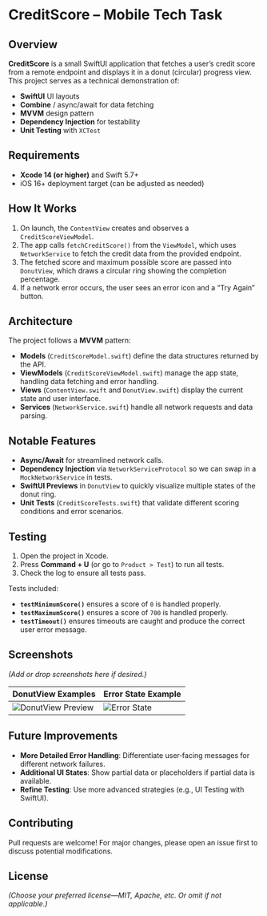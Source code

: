 # CreditScore – Mobile Tech Task

## Overview

**CreditScore** is a small SwiftUI application that fetches a user’s credit score from a remote endpoint and displays it in a donut (circular) progress view. This project serves as a technical demonstration of:

- **SwiftUI** UI layouts
- **Combine** / async/await for data fetching
- **MVVM** design pattern
- **Dependency Injection** for testability
- **Unit Testing** with `XCTest`

## Requirements

- **Xcode 14 (or higher)** and Swift 5.7+
- iOS 16+ deployment target (can be adjusted as needed)

## How It Works

1. On launch, the `ContentView` creates and observes a `CreditScoreViewModel`.
2. The app calls `fetchCreditScore()` from the `ViewModel`, which uses `NetworkService` to fetch the credit data from the provided endpoint.
3. The fetched score and maximum possible score are passed into `DonutView`, which draws a circular ring showing the completion percentage.
4. If a network error occurs, the user sees an error icon and a “Try Again” button.

## Architecture

The project follows a **MVVM** pattern:

- **Models** (`CreditScoreModel.swift`) define the data structures returned by the API.
- **ViewModels** (`CreditScoreViewModel.swift`) manage the app state, handling data fetching and error handling.
- **Views** (`ContentView.swift` and `DonutView.swift`) display the current state and user interface.
- **Services** (`NetworkService.swift`) handle all network requests and data parsing.

## Notable Features

- **Async/Await** for streamlined network calls.
- **Dependency Injection** via `NetworkServiceProtocol` so we can swap in a `MockNetworkService` in tests.
- **SwiftUI Previews** in `DonutView` to quickly visualize multiple states of the donut ring.
- **Unit Tests** (`CreditScoreTests.swift`) that validate different scoring conditions and error scenarios.

## Testing

1. Open the project in Xcode.
2. Press **Command + U** (or go to `Product > Test`) to run all tests.
3. Check the log to ensure all tests pass.

Tests included:
- **`testMinimumScore()`** ensures a score of `0` is handled properly.
- **`testMaximumScore()`** ensures a score of `700` is handled properly.
- **`testTimeout()`** ensures timeouts are caught and produce the correct user error message.

## Screenshots

*(Add or drop screenshots here if desired.)*

| DonutView Examples | Error State Example |
|--------------------|---------------------|
| ![DonutView Preview](path_to_image) | ![Error State](path_to_image) |

## Future Improvements

- **More Detailed Error Handling**: Differentiate user‐facing messages for different network failures.
- **Additional UI States**: Show partial data or placeholders if partial data is available.
- **Refine Testing**: Use more advanced strategies (e.g., UI Testing with SwiftUI).

## Contributing

Pull requests are welcome! For major changes, please open an issue first to discuss potential modifications.

## License

*(Choose your preferred license—MIT, Apache, etc. Or omit if not applicable.)*
